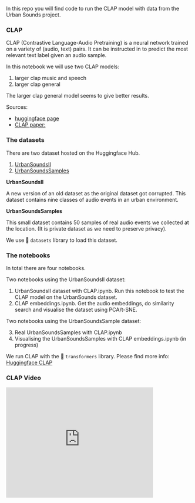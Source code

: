 In this repo you will find code to run the CLAP model with data from the Urban Sounds project. 

### CLAP
CLAP (Contrastive Language-Audio Pretraining) is a neural network trained on a variety of (audio, text) pairs. It can be instructed in to predict the most relevant text label given an audio sample.

In this notebook we will use two CLAP models:
1. larger clap music and speech
2. larger clap general

The larger clap general model seems to give better results. 

Sources:
- [huggingface page](https://huggingface.co/laion/larger_clap_general)
- [CLAP paper: ](https://arxiv.org/abs/2211.06687)


### The datasets
There are two dataset hosted on the Huggingface Hub.

1. [UrbanSoundsII](https://huggingface.co/datasets/MichielBontenbal/UrbanSoundsII)
2. [UrbanSoundsSamples](https://huggingface.co/datasets/UrbanSounds/UrbanSoundsSamples)

**UrbanSoundsII**

A new version of an old dataset as the original dataset got corrupted. 
This dataset contains nine classes of audio events in an urban environment. 

**UrbanSoundsSamples**

This small dataset contains 50 samples of real audio events we collected at the location.
(It is private dataset as we need to preserve privacy).

We use 🤗  ```datasets``` library to load this dataset. 

### The notebooks
In total there are four notebooks.

Two notebooks using the UrbanSoundsII dataset:

1. UrbanSoundsII dataset with CLAP.ipynb. Run this notebook to test the CLAP model on the UrbanSounds dataset.
2. CLAP embeddings.ipynb. Get the audio embeddings, do similarity search and visualise the dataset using PCA/t-SNE.

Two notebooks using the UrbanSoundsSample dataset:

3. Real UrbanSoundsSamples with CLAP.ipynb
4. Visualising the UrbanSoundsSamples with CLAP embeddings.ipynb (in progress)

We run CLAP with the 🤗 ```transformers``` library. Please find more info: [Huggingface CLAP](https://huggingface.co/docs/transformers/model_doc/clap)

### CLAP Video

<iframe width="400" height="300" src="https://www.youtube.com/embed/orC8PWxOxbE" frameborder="0" allowfullscreen></iframe>


